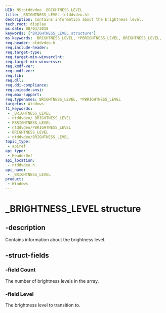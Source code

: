```yaml
---
UID: NS:ntddvdeo._BRIGHTNESS_LEVEL
title: _BRIGHTNESS_LEVEL (ntddvdeo.h)
description: Contains information about the brightness level.
tech.root: display
ms.date: 08/03/2018
keywords: ["BRIGHTNESS_LEVEL structure"]
ms.keywords: _BRIGHTNESS_LEVEL, *PBRIGHTNESS_LEVEL, BRIGHTNESS_LEVEL,
req.header: ntddvdeo.h
req.include-header: 
req.target-type: 
req.target-min-winverclnt: 
req.target-min-winversvr: 
req.kmdf-ver: 
req.umdf-ver: 
req.lib: 
req.dll: 
req.ddi-compliance: 
req.unicode-ansi: 
req.max-support: 
req.typenames: BRIGHTNESS_LEVEL, *PBRIGHTNESS_LEVEL
targetos: Windows
f1_keywords:
 - _BRIGHTNESS_LEVEL
 - ntddvdeo/_BRIGHTNESS_LEVEL
 - PBRIGHTNESS_LEVEL
 - ntddvdeo/PBRIGHTNESS_LEVEL
 - BRIGHTNESS_LEVEL
 - ntddvdeo/BRIGHTNESS_LEVEL
topic_type:
 - apiref
api_type:
 - HeaderDef
api_location:
 - ntddvdeo.h
api_name:
 - _BRIGHTNESS_LEVEL
product:
 - Windows
---
```


# _BRIGHTNESS_LEVEL structure


## -description

Contains information about the brightness level.

## -struct-fields

### -field Count

The number of brightness levels in the array.

### -field Level

The brightness level to transition to.

